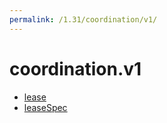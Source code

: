 ```yaml
---
permalink: /1.31/coordination/v1/
---
```


# coordination.v1



* [lease](lease.md)
* [leaseSpec](leaseSpec.md)